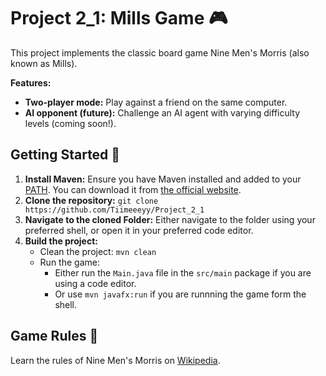 # Project 2_1: Mills Game 🎮

This project implements the classic board game Nine Men's Morris (also known as Mills). 

**Features:**

* **Two-player mode:**  Play against a friend on the same computer.
* **AI opponent (future):**  Challenge an AI agent with varying difficulty levels (coming soon!).

## Getting Started 🚀

1. **Install Maven:** Ensure you have Maven installed and added to your [PATH](https://www.supportyourtech.com/articles/how-to-set-environment-variable-in-windows-10-a-step-by-step-guide/). You can download it from [the official website](https://maven.apache.org/download.cgi).
2. **Clone the repository:**  `git clone https://github.com/Tiimeeeyy/Project_2_1`
3. **Navigate to the cloned Folder:** Either navigate to the folder using your preferred shell, or open it in your preferred code editor.
4. **Build the project:**
    *  Clean the project: `mvn clean`
    *  Run the game: 
        *  Either run the `Main.java` file in the `src/main` package if you are using a code editor.
        *  Or use `mvn javafx:run` if you are runnning the game form the shell.

## Game Rules 📜

Learn the rules of Nine Men's Morris on [Wikipedia](https://en.wikipedia.org/wiki/Nine_men's_morris#Rules).

